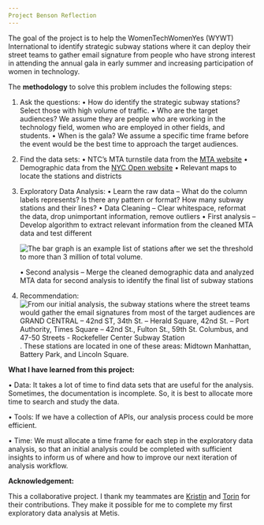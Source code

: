 ```yaml
---
Project Benson Reflection
---
```


The goal of the project is to help the WomenTechWomenYes (WYWT) International to identify strategic subway stations where it can deploy their street teams to gather email signature from people who have strong interest in attending the annual gala in early summer and increasing participation of women in technology. 

The **methodology** to solve this problem includes the following steps:

1.	Ask the questions: 
    •	How do identify the strategic subway stations? Select those with high volume of traffic. 
    •	Who are the target audiences? We assume they are people who are working in the technology field, women who are employed in other fields, and students.
    •	When is the gala? We assume a specific time frame before the event would be the best time to approach the target audiences.

2. Find the data sets:
    •	NTC’s MTA turnstile data from the [MTA website]( http://web.mta.info/developers/turnstile.html)
    •	Demographic data from the [NYC Open website]( https://opendata.cityofnewyork.us/)
    •	Relevant maps to locate the stations and districts

3. Exploratory Data Analysis:
    •	Learn the raw data – What do the column labels represents? Is there any pattern or format? How many subway stations and their lines?
    •	Data Cleaning – Clear whitespace, reformat the data, drop unimportant information, remove outliers
    •	First analysis – Develop algorithm to extract relevant information from the cleaned MTA data and test different 
   
   ![The bar graph is an example list of stations after we set the threshold to more than 3 million of total volume.](https://github.com/wfl/wfl.github.io/tree/master/images/Example_List_of_stations_3milthreshold.png)
   
    •	Second analysis – Merge the cleaned demographic data and analyzed MTA data for second analysis to identify the final list of subway stations

4. Recommendation: 
   ![From our initial analysis, the subway stations where the street teams would gather the email signatures from most of the target audiences are GRAND CENTRAL – 42nd ST, 34th St. – Herald Square, 42nd St. – Port Authority, Times Square – 42nd St., Fulton St., 59th St. Columbus, and 47-50 Streets - Rockefeller Center Subway Station](https://github.com/wfl/wfl.github.io/tree/master/images/Final_List_of_Stations.png). These stations are located in one of these areas: Midtown Manhattan, Battery Park, and Lincoln Square. 


**What I have learned from this project:**

   •	Data: It takes a lot of time to find data sets that are useful for the analysis. Sometimes, the documentation is incomplete. So, it is best to allocate more time to search and study the data.

   •	Tools: If we have a collection of APIs, our analysis process could be more efficient. 

   •	Time: We must allocate a time frame for each step in the exploratory data analysis, so that an initial analysis could be completed with sufficient insights to inform us of where and how to improve our next iteration of analysis workflow.  



**Acknowledgement:**  

This a collaborative project. I thank my teammates are [Kristin](https://github.com/kmussar/metis_project_benson) and [Torin](https://github.com/Starplatinum87) for their contributions. They make it possible for me to complete my first exploratory data analysis at Metis. 




 




